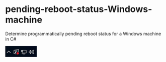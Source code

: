 # pending-reboot-status-Windows-machine
Determine programmatically pending reboot status for a Windows machine in C#

<img src="images/win10rebootpending.png">
